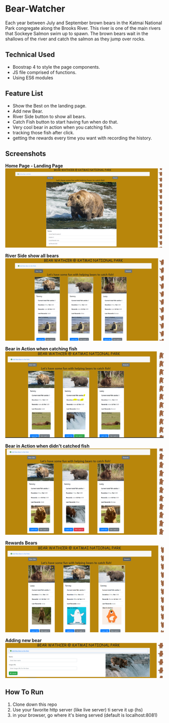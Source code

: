 # Bear-Watcher

 Each year between July and September brown bears in the Katmai National Park congregate along the Brooks River. This river is one of the main rivers that Sockeye Salmon swim up to spawn. The brown bears wait in the shallows of the river and catch the salmon as they jump over rocks.

## Technical Used

* Boostrap 4 to style the page components.
* JS file comprised of functions.
* Using ES6 modules

## Feature List
* Show the Best on the landing page.
* Add new Bear.
* River Side button to show all bears.
* Catch Fish button to start having fun when do that.
* Very cool bear in action when you catching fish.
* tracking those fish after click.
* getting the rewards every time you want with recording the history.

## Screenshots

**Home Page - Landing Page**
![alt text](./screenshots/homepage.PNG "Home Page")


**River Side show all bears**
![alt text](./screenshots/riverside1.PNG "Home Page")

**Bear in Action when catching fish**
![alt text](./screenshots/riverside2.PNG "Home Page")

**Bear in Action when didn't catched fish**
![alt text](./screenshots/riverside3.PNG "Home Page")

**Rewards Bears**
![alt text](./screenshots/rewardsbear.PNG "Home Page")

**Adding new bear**
![alt text](./screenshots/addnew.PNG "Home Page")

## How To Run

1. Clone down this repo
2. Use your favorite http server (like live server) ti serve it up (hs)
3. in your browser, go where it's bieng served (default is localhost:8081)
